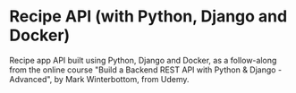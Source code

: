 # Recipe API (with Python, Django and Docker)

Recipe app API built using Python, Django and Docker, as a follow-along from the online course "Build a Backend REST API with Python & Django - Advanced", by Mark Winterbottom, from Udemy.